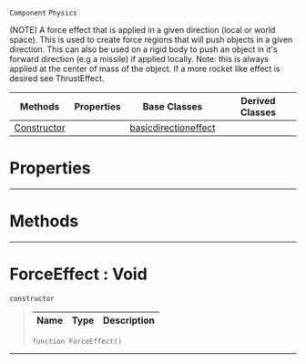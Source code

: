  `Component` `Physics`



(NOTE) A force effect that is applied in a given direction (local or world space). This is used to create force regions that will push objects in a given direction. This can also be used on a rigid body to push an object in it's forward direction (e.g a missile) if applied locally. Note: this is always applied at the center of mass of the object. If a more rocket like effect is desired see ThrustEffect.

|Methods|Properties|Base Classes|Derived Classes|
|---|---|---|---|
|[ Constructor](https://github.com/PlasmaEngine/PlasmaDocs/tree/master/docs/C%2B%2B/code_reference/class_reference/forceeffect.markdown#forceeffect-void)| |[basicdirectioneffect](https://github.com/PlasmaEngine/PlasmaDocs/tree/master/docs/C%2B%2B/code_reference/class_reference/basicdirectioneffect.markdown)| |


 #  Properties


---  
 #  Methods


---  
 #  ForceEffect : Void

 `constructor`

> 
> |Name|Type|Description|
> |---|---|---|
> ``` lang=cpp, name=Lightning
> function ForceEffect()
> ``` 


---  
 

 